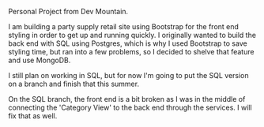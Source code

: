Personal Project from Dev Mountain.

I am building a party supply retail site using Bootstrap for the front end styling
in order to get up and running quickly.  I originally wanted to build the back
end with SQL using Postgres, which is why I used Bootstrap to save styling time,
but ran into a few problems, so I decided to shelve that feature and use MongoDB.

I still plan on working in SQL, but for now I'm going to put the SQL version on
a branch and finish that this summer.

On the SQL branch, the front end is a bit broken as I was in the middle of
connecting the 'Category View' to the back end through the services.  I will fix
that as well.
